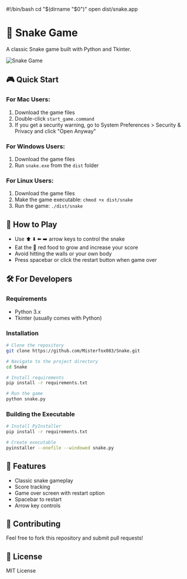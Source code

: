 #!/bin/bash
cd "$(dirname "$0")"
open dist/snake.app
# 🐍 Snake Game

A classic Snake game built with Python and Tkinter.

![Snake Game](https://raw.githubusercontent.com/Misterfox083/Snake/main/screenshot.png)

## 🎮 Quick Start

### For Mac Users:
1. Download the game files
2. Double-click `start_game.command`
3. If you get a security warning, go to System Preferences > Security & Privacy and click "Open Anyway"

### For Windows Users:
1. Download the game files
2. Run `snake.exe` from the `dist` folder

### For Linux Users:
1. Download the game files
2. Make the game executable: `chmod +x dist/snake`
3. Run the game: `./dist/snake`

## 🎯 How to Play
- Use ⬆️ ⬇️ ⬅️ ➡️ arrow keys to control the snake
- Eat the 🍎 red food to grow and increase your score
- Avoid hitting the walls or your own body
- Press spacebar or click the restart button when game over

## 🛠️ For Developers

### Requirements
- Python 3.x
- Tkinter (usually comes with Python)

### Installation
```bash
# Clone the repository
git clone https://github.com/Misterfox083/Snake.git

# Navigate to the project directory
cd Snake

# Install requirements
pip install -r requirements.txt

# Run the game
python snake.py
```

### Building the Executable
```bash
# Install PyInstaller
pip install -r requirements.txt

# Create executable
pyinstaller --onefile --windowed snake.py
```

## 📝 Features
- Classic snake gameplay
- Score tracking
- Game over screen with restart option
- Spacebar to restart
- Arrow key controls

## 🤝 Contributing
Feel free to fork this repository and submit pull requests!

## 📄 License
MIT License
